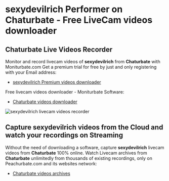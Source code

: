 # sexydevilrich Performer on Chaturbate - Free LiveCam videos downloader

## Chaturbate Live Videos Recorder

Monitor and record livecam videos of **sexydevilrich** from **Chaturbate** with Moniturbate.com
Get a premium trial for free by just and only registering with your Email address:
* [sexydevilrich Premium videos downloader](https://moniturbate.com/request-demo-licence-key.html)

Free livecam videos downloader - Moniturbate Software:
* [Chaturbate videos downloader](https://moniturbate.com/moniturbate-download-software.html)

![sexydevilrich livecam videos recorder](https://peachurnet.com/templates/moniturbate-software.png)


## Capture sexydevilrich videos from the Cloud and watch your recordings on Streaming

Without the need of downloading a software, capture **sexydevilrich** livecam videos from **Chaturbate** 100% online.
Watch Livecam archives from **Chaturbate** unlimitedly from thousands of existing recordings, only on Peachurbate.com and its websites network:
* [Chaturbate videos archives](https://peachurnet.com/)